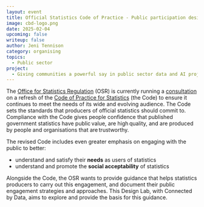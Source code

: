 ```yaml
---
layout: event
title: Official Statistics Code of Practice - Public participation design lab
image: cbd-logo.png
date: 2025-02-04
upcoming: false
writeup: false
author: Jeni Tennison
category: organising
topics:
  - Public sector
project:
  - Giving communities a powerful say in public sector data and AI projects 
---
```

The [Office for Statistics Regulation](https://osr.statisticsauthority.gov.uk/) (OSR) is currently running a [consultation](https://osr.statisticsauthority.gov.uk/consultation-on-proposed-changes-to-the-code-of-practice-for-statistics/) on a refresh of the [Code of Practice for Statistics](https://code.statisticsauthority.gov.uk/wp-content/uploads/2022/05/Code-of-Practice-for-Statistics-REVISED.pdf) (the Code) to ensure it continues to meet the needs of its wide and evolving audience. The Code sets the standards that producers of official statistics should commit to. Compliance with the Code gives people confidence that published government statistics have public value, are high quality, and are produced by people and organisations that are trustworthy.

<!--more-->
The revised Code includes even greater emphasis on engaging with the public to better:
* understand and satisfy their **needs** as users of statistics
* understand and promote the **social acceptability** of statistics

Alongside the Code, the OSR wants to provide guidance that helps statistics producers to carry out this engagement, and document their public engagement strategies and approaches. This Design Lab, with Connected by Data, aims to explore and provide the basis for this guidance.